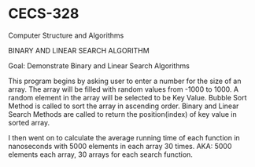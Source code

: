 # CECS-328
Computer Structure and Algorithms

BINARY AND LINEAR SEARCH ALGORITHM

Goal: Demonstrate Binary and Linear Search Algorithms

This program begins by asking user to enter a number for the size of an array.
The array will be filled with random values from -1000 to 1000.
A random element in the array will be selected to be Key Value.
Bubble Sort Method is called to sort the array in ascending order.
Binary and Linear Search Methods are called to return the position(index) of key value in sorted array.

I then went on to calculate the average running time of each function in nanoseconds with 5000 elements in each array 30 times.
AKA:
5000 elements each array, 30 arrays for each search function.
